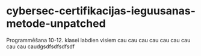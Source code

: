 # cybersec-certifikacijas-ieguusanas-metode-unpatched
Programmēšana 10-12. klasei
labdien visiem cau cau cau cau cau cau cau cau cau caudgsdfsdfsdfsdf